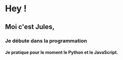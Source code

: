 # Hey !
## Moi c'est Jules,
### Je débute dans la programmation
#### Je pratique pour le moment le Python et le JavaScript.

